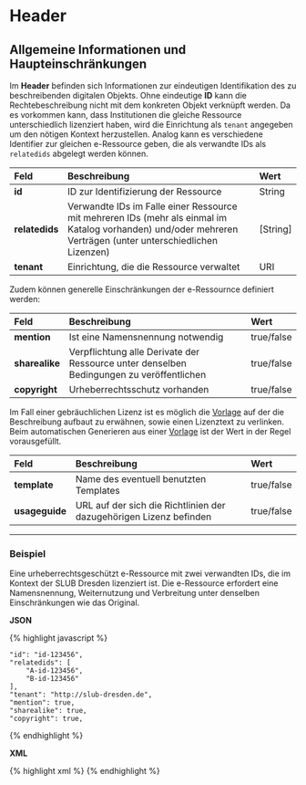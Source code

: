 # Header
## Allgemeine Informationen und Haupteinschränkungen

Im **Header** befinden sich Informationen zur eindeutigen Identifikation des zu beschreibenden digitalen Objekts. Ohne eindeutige **ID** kann die Rechtebeschreibung nicht mit dem konkreten Objekt verknüpft werden. Da es vorkommen kann, dass Institutionen die gleiche Ressource unterschiedlich lizenziert haben, wird die Einrichtung als `tenant` angegeben um den nötigen Kontext herzustellen. Analog kann es verschiedene Identifier zur gleichen e-Ressource geben, die als verwandte IDs als `relatedids` abgelegt werden können.



| Feld | Beschreibung | Wert |
| :--- | :---------- | :-- |
|**id**| ID zur Identifizierung der Ressource | String |
|**relatedids**| Verwandte IDs im Falle einer Ressource mit mehreren IDs (mehr als einmal im Katalog vorhanden) und/oder mehreren Verträgen (unter unterschiedlichen Lizenzen) | \[String\] |
|**tenant**| Einrichtung, die die Ressource verwaltet | URI |

Zudem können generelle Einschränkungen der e-Ressournce definiert werden:

| Feld | Beschreibung | Wert |
| :--- | :---------- | :-- |
|**mention**| Ist eine Namensnennung notwendig | true/false|
|**sharealike**| Verpflichtung alle Derivate der Ressource unter denselben Bedingungen zu veröffentlichen | true/false|
|**copyright**| Urheberrechtsschutz vorhanden | true/false|


Im Fall einer gebräuchlichen Lizenz ist es möglich die [Vorlage](../tmpl/beispiele.markdown) auf der die Beschreibung aufbaut zu erwähnen, sowie einen Lizenztext zu verlinken. Beim automatischen Generieren aus einer [Vorlage](../tmpl/beispiele.markdown) ist der Wert in der Regel vorausgefüllt.

| Feld | Beschreibung | Wert |
| :--- | :---------- | :-- |
|**template**| Name des eventuell benutzten Templates | true/false|
|**usageguide**| URL auf der sich die Richtlinien der dazugehörigen Lizenz befinden | true/false|

----

### Beispiel

Eine urheberrechtsgeschützt e-Ressource mit zwei verwandten IDs, die im Kontext der SLUB Dresden lizenziert ist. Die e-Ressource erfordert eine Namensnennung, Weiternutzung und Verbreitung unter denselben Einschränkungen wie das Original.

**JSON**

{% highlight javascript %}

    "id": "id-123456",
    "relatedids": [
        "A-id-123456",
        "B-id-123456"
    ],
    "tenant": "http://slub-dresden.de",
    "mention": true,
    "sharealike": true,
    "copyright": true,

{% endhighlight %}

**XML**


{% highlight xml %}
  <item id="id-123456" tenant="http://slub-dresden.de" mention="true" sharealike="true" copyright="true">
    <relatedid id="A-id-123456"/>
    <relatedid id="B-id-123456"/>
  </item>
{% endhighlight %}

